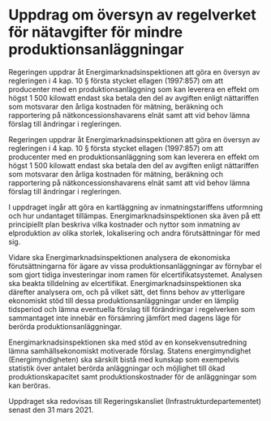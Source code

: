 # Uppdrag om översyn av regelverket för nätavgifter för mindre produktionsanläggningar

Regeringen uppdrar åt Energimarknadsinspektionen att göra en översyn av regleringen i 4 kap. 10 § första stycket ellagen (1997:857) om att producenter med en produktionsanläggning som kan leverera en effekt om högst 1 500 kilowatt endast ska betala den del av avgiften enligt nättariffen som motsvarar den årliga kostnaden för mätning, beräkning och rapportering på nätkoncessionshavarens elnät samt att vid behov lämna förslag till ändringar i regleringen.

Regeringen uppdrar åt Energimarknadsinspektionen att göra en översyn av regleringen i 4 kap. 10 § första stycket ellagen (1997:857) om att producenter med en produktionsanläggning som kan leverera en effekt om högst 1 500 kilowatt endast ska betala den del av avgiften enligt nättariffen som motsvarar den årliga kostnaden för mätning, beräkning och rapportering på nätkoncessionshavarens elnät samt att vid behov lämna förslag till ändringar i regleringen.

I uppdraget ingår att göra en kartläggning av inmatningstariffens utformning och hur undantaget tillämpas. Energimarknadsinspektionen ska även på ett principiellt plan beskriva vilka kostnader och nyttor som inmatning av elproduktion av olika storlek, lokalisering och andra förutsättningar för med sig.

Vidare ska Energimarknadsinspektionen analysera de ekonomiska förutsättningarna för ägare av vissa produktionsanläggningar av förnybar el som gjort tidiga investeringar inom ramen för elcertifikatsystemet. Analysen ska beakta tilldelning av elcertifikat. Energimarknadsinspektionen ska därefter analysera om, och på vilket sätt, det finns behov av ytterligare ekonomiskt stöd till dessa produktionsanläggningar under en lämplig tidsperiod och lämna eventuella förslag till förändringar i regelverken som sammantaget inte innebär en försämring jämfört med dagens läge för berörda produktionsanläggningar.

Energimarknadsinspektionen ska med stöd av en konsekvensutredning lämna samhällsekonomiskt motiverade förslag. Statens energimyndighet (Energimyndigheten) ska särskilt bistå med kunskap som exempelvis statistik över antalet berörda anläggningar och möjlighet till ökad produktionskapacitet samt produktionskostnader för de anläggningar som kan beröras.

Uppdraget ska redovisas till Regeringskansliet (Infrastrukturdepartementet) senast den 31 mars 2021.
